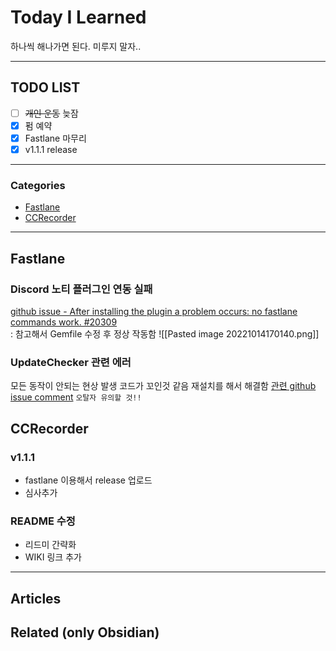 
# Today I Learned
하나씩 해나가면 된다. 미루지 말자..

---

## TODO LIST
- [ ] ~~개인 운동~~ 늦잠
- [x] 펌 예약
- [x] Fastlane 마무리 
- [x] v1.1.1 release

---

### Categories
- [Fastlane](#Fastlane)
- [CCRecorder](#CCRecorder)

---

## Fastlane
### Discord 노티 플러그인 연동 실패 
[github issue - After installing the plugin a problem occurs: no fastlane commands work. #20309](https://github.com/fastlane/fastlane/discussions/20309)   
: 참고해서 Gemfile 수정 후 정상 작동함
![[Pasted image 20221014170140.png]]

### UpdateChecker 관련 에러
모든 동작이 안되는 현상 발생 코드가 꼬인것 같음
재설치를 해서 해결함 [관련 github issue comment](https://github.com/fastlane/fastlane/issues/14463#issuecomment-499324355)
`오탈자 유의할 것!!`

## CCRecorder
### v1.1.1 
* fastlane 이용해서 release 업로드
* 심사추가

### README 수정
* 리드미 간략화
* WIKI 링크 추가

---

## Articles

## Related (only Obsidian)